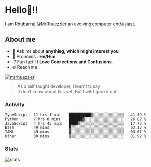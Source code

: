 
  
  
# Hello:wave:!!
I am Rhubanraj [@MrRhuezzler](https://github.com/MrRhuezzler) an evolving computer enthusiast.

## About me
<!-- - :sparkles: I'm currently working on [**de-viz**](https://github.com/MrRhuezzler/de-viz) -->
<!-- - :sparkles: Previously worked in [**Journal Management System**](https://manuscript.psgtech.ac.in) -->
<!-- - :book: I'm currently learning **Microservices Architecture** -->
- :speech_balloon: Ask me about **anything, which might interest you**
- :man: Pronouns : **He/Him**
- :interrobang: Fun fact : **I Love Connections and Confusions**.
- :globe_with_meridians: Reach me :  
  
[![mrrhuezzler](https://img.shields.io/badge/LinkedIn-0077B5?style=for-the-badge&logo=linkedin&logoColor=white)](https://www.linkedin.com/in/mrrhuezzler/)
<!--
### Interesting things, I found :bangbang:
-->
<!--
## Skills

## Drop a, Hi !
-->

<!-- 
Quotes
>  Always we overestimate the amount of work we can do in a day,  
>  and underestimate the amount we can do in our lifetime.
-->

> As a self taught developer, I learnt to say  
> 'I don't know about this yet, But I will figure it out'

### Activity
<!--START_SECTION:waka-->

```text
TypeScript   11 hrs 1 min    ██████████▒░░░░░░░░░░░░░░   41.39 %
Python       7 hrs 8 mins    ██████▓░░░░░░░░░░░░░░░░░░   26.82 %
JavaScript   4 hrs 43 mins   ████▒░░░░░░░░░░░░░░░░░░░░   17.73 %
Bash         49 mins         ▓░░░░░░░░░░░░░░░░░░░░░░░░   03.13 %
YAML         49 mins         ▓░░░░░░░░░░░░░░░░░░░░░░░░   03.07 %
Other        30 mins         ▒░░░░░░░░░░░░░░░░░░░░░░░░   01.92 %
```

<!--END_SECTION:waka-->

### Stats
![stats](https://github-readme-streak-stats.herokuapp.com/?user=MrRhuezzler)

